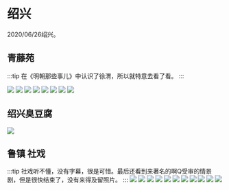 # 绍兴
2020/06/26绍兴。

## 青藤苑
:::tip
在《明朝那些事儿》中认识了徐渭，所以就特意去看了看。
:::
<!-- ![](/photography/绍兴/青藤1.jpg) -->
![](https://cdn.clinan.xyz/青藤1.jpg)
![](https://cdn.clinan.xyz/青藤2.jpg)
![](https://cdn.clinan.xyz/青藤3.jpg)
![](https://cdn.clinan.xyz/青藤4.jpg)
![](https://cdn.clinan.xyz/青藤5.jpg)
![](https://cdn.clinan.xyz/青藤6.jpg)
![](https://cdn.clinan.xyz/青藤7.jpg)
![](https://cdn.clinan.xyz/青藤8.jpg)

## 绍兴臭豆腐
![](https://cdn.clinan.xyz/臭豆腐.jpg)


## 鲁镇 社戏
:::tip
社戏听不懂，没有字幕，很是可惜。最后还看到来著名的啊Q受审的情景剧，但是很快结束了，没有来得及留照片。
:::
![](https://cdn.clinan.xyz/鲁镇1.jpg)
![](https://cdn.clinan.xyz/鲁镇2.jpg)
![](https://cdn.clinan.xyz/鲁镇3.jpg)
![](https://cdn.clinan.xyz/鲁镇4.jpg)
![](https://cdn.clinan.xyz/鲁镇5.jpg)
![](https://cdn.clinan.xyz/鲁镇6.jpg)
![](https://cdn.clinan.xyz/鲁镇7.jpg)
![](https://cdn.clinan.xyz/鲁镇8.jpg)
![](https://cdn.clinan.xyz/鲁镇9.jpg)
![](https://cdn.clinan.xyz/鲁镇10.jpg)
![](https://cdn.clinan.xyz/鲁镇11.jpg)